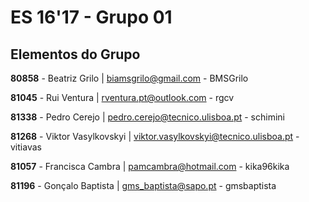 # ES 16'17 - Grupo 01

## Elementos do Grupo

**80858** - Beatriz Grilo | biamsgrilo@gmail.com - BMSGrilo

**81045** - Rui Ventura | rventura.pt@outlook.com - rgcv

**81338** - Pedro Cerejo | pedro.cerejo@tecnico.ulisboa.pt - schimini

**81268** - Viktor Vasylkovskyi | viktor.vasylkovskyi@tecnico.ulisboa.pt - vitiavas

**81057** - Francisca Cambra | pamcambra@hotmail.com - kika96kika

**81196** - Gonçalo Baptista | gms_baptista@sapo.pt - gmsbaptista
